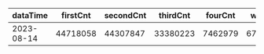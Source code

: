 |dataTime|firstCnt|secondCnt|thirdCnt|fourCnt|winCnt|vrate|wrate|
|-|-|-|-|-|-|-|-|
|2023-08-14|44718058|44307847|33380223|7462979|6712138|86.7%|14.3%|